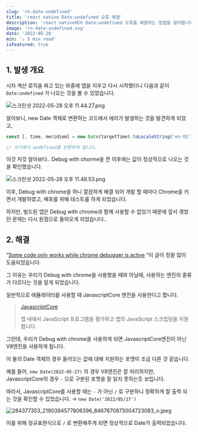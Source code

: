 ```yaml
---
slug: 'rn-date-undefined'
title: 'react native Date:undefined 오류 해결'
description: 'react native에서 Date:undefined 오류를 해결하는 방법을 알아봅니다.'
image: 'rn-date-undefined.svg'
date: '2022-05-28'
min: '☕️ 5 min read'
isFeatured: true
---
```


## 1. 발생 개요

시차 계산 로직을 짜고 있는 와중에 앱을 지우고 다시 시작했더니 다음과 같이 `Date:undefined` 가 나오는 것을 볼 수 있었습니다.

![스크린샷 2022-05-28 오후 11.44.27.png](1.svg)

알아보니, new Date 객체로 변환하는 코드에서 에러가 발생하는 것을 발견하게 되었고,

```javascript
const [, time, meridiem] = new Date(targetTime).toLocaleString('en-US').split(' ');

// 여기에서 undefined를 반환하게 됩니다.
```

이것 저것 알아보다.. Debug with chorme을 켠 이후에는 값이 정상적으로 나오는 것을 확인했습니다.

![스크린샷 2022-05-28 오후 11.48.53.png](2.svg)

이후, Debug with chrome을 하니 깔끔하게 해결 되어 개발 할 때마다 Chrome을 키면서 개발하였고, 배포를 위해 테스트를 하게 되었습니다.

하지만, 빌드된 앱은 Debug with chrome과 함께 사용할 수 없었기 때문에 앞서 겪었던 문제는 다시 원점으로 돌아오게 되었습니다..

## 2. 해결

“[Some code only works while chrome debugger is active](https://stackoverflow.com/questions/35660278/some-code-only-works-while-chrome-debugger-is-active) “이 글이 정말 많이 도움되었습니다.

그 이유는 우리가 Debug with chrome을 사용했을 때와 아닐때, 사용하는 엔진의 종류가 다르다는 것을 알게 되었습니다.

일반적으로 애뮬레이터를 사용할 때 JavascriptCore 엔진을 사용한다고 합니다.

> [JavascriptCore](https://developer.apple.com/documentation/javascriptcore)
>
> 앱 내에서 JavaScript 프로그램을 평가하고 앱의 JavaScript 스크립팅을 지원합니다.

그런데, 우리가 Debug with chrome을 사용하게 되면 JavascriptCore엔진이 아닌 V8엔진을 사용하게 됩니다.

이 둘의 Date 객체의 경우 들어오는 값에 대해 지원하는 포멧이 조금 다른 것 같습니다.

예를 들어, `new Date(2022-05-27)` 의 경우 V8엔진은 잘 처리하지만, JavascriptCore의 경우 `-` 으로 구분된 포멧을 잘 읽지 못하는듯 보입니다.

따라서, JavascriptCore를 사용할 때는 `-` 가 아닌 `/` 로 구분하니 정확하게 잘 출력 되는 것을 확인할 수 있었습니다. → `new Date('2022/05/27')`

![284377353_2190394577806396_8467870873004723083_n.jpeg](3.svg)

이를 위해 정규표현식으로 `/` 로 변환해주게 되면 정상적으로 Date가 출력되었습니다.
